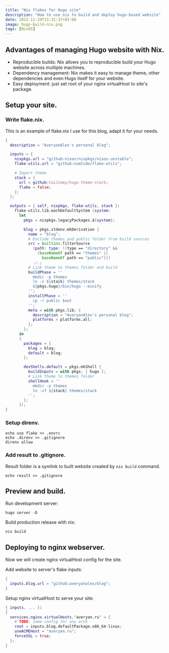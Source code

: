 ```yaml
---
title: "Nix flakes for Hugo site"
description: "How to use nix to build and deploy hugo-based website"
date: 2022-11-29T15:31:37+03:00
image: hugo-build-nix.png
tags: [NixOS]
---
```


## Advantages of managing Hugo website with Nix.

- Reproducible builds: Nix allows you to reproducible build your Hugo website
  across multiple machines.
- Dependency management: Nix makes it easy to manage theme, other dependencies
  and even Hugo itself for your website.
- Easy deployment: just set root of your nginx virtualHost to site's package.

## Setup your site.

### Write flake.nix.

This is an example of flake.nix I use for this blog, adapt it for your needs.

```nix
{
  description = "AveryanAlex's personal blog";

  inputs = {
    nixpkgs.url = "github:nixos/nixpkgs/nixos-unstable";
    flake-utils.url = "github:numtide/flake-utils";

    # Import theme
    stack = {
      url = github:CaiJimmy/hugo-theme-stack;
      flake = false;
    };
  };

  outputs = { self, nixpkgs, flake-utils, stack }:
    flake-utils.lib.eachDefaultSystem (system:
      let
        pkgs = nixpkgs.legacyPackages.${system};

        blog = pkgs.stdenv.mkDerivation {
          name = "blog";
          # Exclude themes and public folder from build sources
          src = builtins.filterSource
            (path: type: !(type == "directory" &&
              (baseNameOf path == "themes" ||
                baseNameOf path == "public")))
            ./.;
          # Link theme to themes folder and build
          buildPhase = ''
            mkdir -p themes
            ln -s ${stack} themes/stack
            ${pkgs.hugo}/bin/hugo --minify
          '';
          installPhase = ''
            cp -r public $out
          '';
          meta = with pkgs.lib; {
            description = "AveryanAlex's personal blog";
            platforms = platforms.all;
          };
        };
      in
      {
        packages = {
          blog = blog;
          default = blog;
        };

        devShells.default = pkgs.mkShell {
          buildInputs = with pkgs; [ hugo ];
          # Link theme to themes folder
          shellHook = ''
            mkdir -p themes
            ln -sf ${stack} themes/stack
          '';
        };
      });
}
```

### Setup direnv.

```shell
echo use flake >> .envrc
echo .direnv >> .gitignore
direnv allow
```

### Add result to .gitignore.

Result folder is a symlink to built website created by `nix build` command.

```shell
echo result >> .gitignore
```

## Preview and build.

Run development server:

```shell
hugo server -D
```

Build production release with nix:

```shell
nix build
```

## Deploying to nginx webserver.

Now we will create nginx virtualHost config for the site.

Add website to server's flake inputs:

```nix
{
  inputs.blog.url = "github:averyanalex/blog";
}
```

Setup nginx virtualHost to serve your site:

```nix
{ inputs, ... }:
{
  services.nginx.virtualHosts."averyan.ru" = {
    # TODO: same config for any arch
    root = inputs.blog.defaultPackage.x86_64-linux;
    useACMEHost = "averyan.ru";
    forceSSL = true;
  };
}
```

